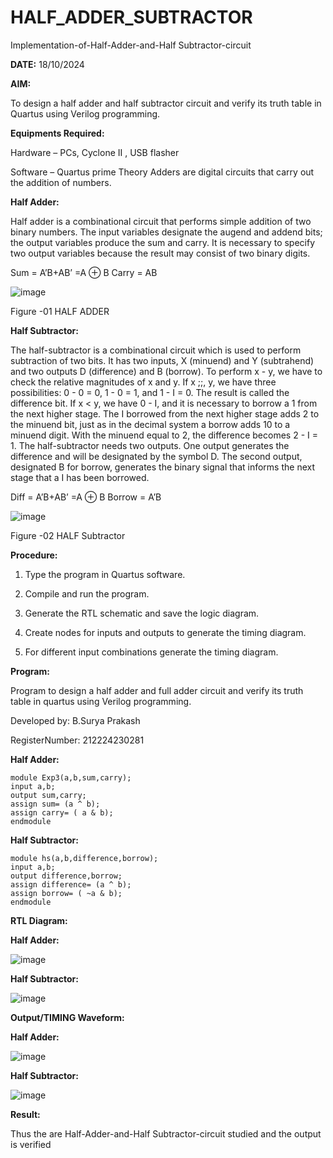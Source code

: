 # HALF_ADDER_SUBTRACTOR

Implementation-of-Half-Adder-and-Half Subtractor-circuit

**DATE:** 18/10/2024

**AIM:**

To design a half adder and half subtractor circuit and verify its truth table in Quartus using Verilog programming.

**Equipments Required:**

Hardware – PCs, Cyclone II , USB flasher 

Software – Quartus prime Theory Adders are digital circuits that carry out the addition of numbers.

**Half Adder:**

Half adder is a combinational circuit that performs simple addition of two binary numbers. The input variables designate the augend and addend bits; the output variables produce the sum and carry. It is necessary to specify two output variables because the result may consist of two binary digits.

Sum = A’B+AB’ =A ⊕ B Carry = AB

![image](https://github.com/user-attachments/assets/77cd9dd4-5d09-4bc7-917b-6ec27971cf25)


Figure -01 HALF ADDER

**Half Subtractor:**

The half-subtractor is a combinational circuit which is used to perform subtraction of two bits. It has two inputs, X (minuend) and Y (subtrahend) and two outputs D (difference) and B (borrow). To perform x - y, we have to check the relative magnitudes of x and y. If x ;;, y, we have three possibilities: 0 - 0 = 0, 1 - 0 = 1, and 1 - I = 0. The result is called the difference bit. If x < y, we have 0 - I, and it is necessary to borrow a 1 from the next higher stage. The I borrowed from the next higher stage adds 2 to the minuend bit, just as in the decimal system a borrow adds 10 to a minuend digit. With the minuend equal to 2, the difference becomes 2 - I = 1. The half-subtractor needs two outputs. One output generates the difference and will be designated by the symbol D. The second output, designated B for borrow, generates the binary signal that informs the next stage that a I has been borrowed. 

Diff = A’B+AB’ =A ⊕ B
Borrow = A’B

![image](https://github.com/user-attachments/assets/8f0e28f2-f593-46a9-998c-a3d6570ce7b3)

Figure -02 HALF Subtractor

**Procedure:**

1.	Type the program in Quartus software.

2.	Compile and run the program.

3.	Generate the RTL schematic and save the logic diagram.

4.	Create nodes for inputs and outputs to generate the timing diagram.

5.	For different input combinations generate the timing diagram.


**Program:**

Program to design a half adder and full adder circuit and verify its truth table in quartus using Verilog programming.

Developed by:  B.Surya Prakash 

RegisterNumber: 212224230281

**Half Adder:**
```
module Exp3(a,b,sum,carry);
input a,b;
output sum,carry;
assign sum= (a ^ b);
assign carry= ( a & b);
endmodule
```
**Half Subtractor:**
```
module hs(a,b,difference,borrow);
input a,b;
output difference,borrow;
assign difference= (a ^ b);
assign borrow= ( ~a & b);
endmodule
```
**RTL Diagram:**

**Half Adder:**

![image](https://github.com/user-attachments/assets/55acd450-f912-4011-838c-09aae7ef76f8)

**Half Subtractor:**

![image](https://github.com/user-attachments/assets/2c4945b5-eadf-442c-b75b-22b2375d334d)

**Output/TIMING Waveform:**

**Half Adder:**

![image](https://github.com/user-attachments/assets/1d27465b-337e-4286-8d56-07e883238cdc)

**Half Subtractor:**

![image](https://github.com/user-attachments/assets/63e79da8-f4bc-4cb4-ad92-69abe4b2fd8f)

**Result:**

 Thus the are Half-Adder-and-Half Subtractor-circuit studied and the output is
verified

